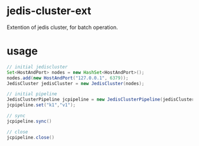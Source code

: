 # jedis-cluster-ext
Extention of jedis cluster, for batch operation. 

# usage

```java
// initial jediscluster
Set<HostAndPort> nodes = new HashSet<HostAndPort>();
nodes.add(new HostAndPort("127.0.0.1", 6379));
JedisCluster jedisCluster = new JedisCluster(nodes);

// initial pipeline
JedisClusterPipeline jcpipeline = new JedisClusterPipeline(jedisCluster);
jcpipeline.set("k1","v1");

// sync
jcpipeline.sync()

// close
jcpipeline.close()

```
